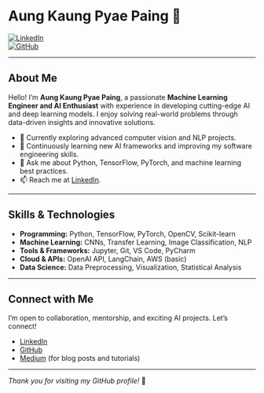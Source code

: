 # Aung Kaung Pyae Paing 👋

[![LinkedIn](https://img.shields.io/badge/LinkedIn-blue?logo=linkedin&style=flat&logoColor=white)](https://www.linkedin.com/in/aung-kaung-pyae-paing-889b45221/?originalSubdomain=mm)  
[![GitHub](https://img.shields.io/badge/GitHub-black?logo=github&style=flat&logoColor=white)](https://github.com/aungkaungpyaepaing)

---

## About Me

Hello! I’m **Aung Kaung Pyae Paing**, a passionate **Machine Learning Engineer and AI Enthusiast** with experience in developing cutting-edge AI and deep learning models. I enjoy solving real-world problems through data-driven insights and innovative solutions.

- 🔭 Currently exploring advanced computer vision and NLP projects.
- 🌱 Continuously learning new AI frameworks and improving my software engineering skills.
- 💬 Ask me about Python, TensorFlow, PyTorch, and machine learning best practices.
- 📫 Reach me at [LinkedIn](https://www.linkedin.com/in/aung-kaung-pyae-paing-889b45221/?originalSubdomain=mm).

---

## Skills & Technologies

- **Programming:** Python, TensorFlow, PyTorch, OpenCV, Scikit-learn  
- **Machine Learning:** CNNs, Transfer Learning, Image Classification, NLP  
- **Tools & Frameworks:** Jupyter, Git, VS Code, PyCharm  
- **Cloud & APIs:** OpenAI API, LangChain, AWS (basic)  
- **Data Science:** Data Preprocessing, Visualization, Statistical Analysis

---

## Connect with Me

I’m open to collaboration, mentorship, and exciting AI projects. Let’s connect!

- [LinkedIn](https://www.linkedin.com/in/aung-kaung-pyae-paing-889b45221/?originalSubdomain=mm)  
- [GitHub](https://github.com/aungkaungpyaepaing)  
- [Medium](https://medium.com/@aungkaungpyaepaing) (for blog posts and tutorials)

---

*Thank you for visiting my GitHub profile!* 🚀
